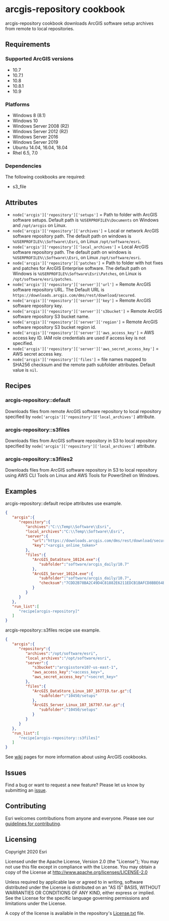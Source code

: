 arcgis-repository cookbook
===============

arcgis-repository cookbook downloads ArcGIS software setup archives from remote to local repositories.

Requirements
------------

### Supported ArcGIS versions

* 10.7
* 10.7.1
* 10.8
* 10.8.1
* 10.9

### Platforms

* Windows 8 (8.1)
* Windows 10
* Windows Server 2008 (R2)
* Windows Server 2012 (R2)
* Windows Server 2016
* Windows Server 2019
* Ubuntu 14.04, 16.04, 18.04
* Rhel 6.5, 7.0

### Dependencies

The following cookbooks are required:

* s3_file

Attributes
----------

* `node['arcgis']['repository']['setups']` = Path to folder with ArcGIS software setups. Default path is `%USERPROFILE%\Documents` on Windows and `/opt/arcgis` on Linux.
* `node['arcgis']['repository']['archives']` = Local or network ArcGIS software repository path. The default path on windows is `%USERPROFILE%\\Software\\Esri`, on Linux `/opt/software/esri`.
* `node['arcgis']['repository']['local_archives']` = Local ArcGIS software repository path. The default path on windows is `%USERPROFILE%\\Software\\Esri`, on Linux `/opt/software/esri`.
* `node['arcgis']['repository']['patches']` = Path to folder with hot fixes and patches for ArcGIS Enterprise software. The default path on Windows is `%USERPROFILE%\Software\Esri\Patches`,   on Linux is `/opt/software/esri/patches`.
* `node['arcgis']['repository']['server']['url']` = Remote ArcGIS software repository URL. The Default URL is `https://downloads.arcgis.com/dms/rest/download/secured`.
* `node['arcgis']['repository']['server']['key']` = Remote ArcGIS software repository key.
* `node['arcgis']['repository']['server']['s3bucket']` = Remote ArcGIS software repository S3 bucket name.
* `node['arcgis']['repository']['server']['region']` = Remote ArcGIS software repository S3 bucket region id.
* `node['arcgis']['repository']['server']['aws_access_key']` = AWS access key ID. IAM role credentials are used if access key is not specified.
* `node['arcgis']['repository']['server']['aws_secret_access_key']` = AWS secret access key.
* `node['arcgis']['repository']['files']` = file names mapped to SHA256 checksum and the remote path subfolder attributes. Default value is `nil`.

Recipes
-------

### arcgis-repository::default

Downloads files from remote ArcGIS software repository to local repository specified by `node['arcgis']['repository']['local_archives']` attribute.

### arcgis-repository::s3files

Downloads files from ArcGIS software repository in S3 to local repository specified by `node['arcgis']['repository']['local_archives']` attribute.

### arcgis-repository::s3files2

Downloads files from ArcGIS software repository in S3 to local repository using AWS CLI Tools on Linux and AWS Tools for PowerShell on Windows.

Examples
--------

arcgis-repository::default recipe attributes use example. 

```JSON
{
   "arcgis":{
      "repository":{
         "archives":"C:\\Temp\\Software\\Esri",
         "local_archives":"C:\\Temp\\Software\\Esri",
         "server":{
            "url":"https://downloads.arcgis.com/dms/rest/download/secured",
            "key":"<arcgis_online_token>"
         },
         "files":{
            "ArcGIS_DataStore_10124.exe":{
               "subfolder":"software/arcgis_daily/10.7"
            },
            "ArcGIS_Server_10124.exe":{
               "subfolder":"software/arcgis_daily/10.7",
               "checksum":"7CDD2B78BA2C49D4C81882E6211EDCB1BAFCD8BBE64BDF89C2D538BF48F3CDDD"
            }
         }
      }
   },
   "run_list":[
      "recipe[arcgis-repository]"
   ]
}
```

arcgis-repository::s3files recipe use example.

```JSON
{
   "arcgis":{
      "repository":{
         "archives":"/opt/software/esri",
         "local_archives":"/opt/software/esri",
         "server":{
            "s3bucket":"arcgisstore107-us-east-1",
            "aws_access_key":"<access_key>",
            "aws_secret_access_key":"<secret_key>"
         },
         "files":{
            "ArcGIS_DataStore_Linux_107_167719.tar.gz":{
               "subfolder":"10450/setups"
            },
            "ArcGIS_Server_Linux_107_167707.tar.gz":{
               "subfolder":"10450/setups"
            }
         }
      }
   },
   "run_list":[
      "recipe[arcgis-repository::s3files]"
   ]
}
```

See [wiki](https://github.com/Esri/arcgis-cookbook/wiki) pages for more information about using ArcGIS cookbooks.

## Issues

Find a bug or want to request a new feature?  Please let us know by submitting an [issue](https://github.com/Esri/arcgis-cookbook/issues).

## Contributing

Esri welcomes contributions from anyone and everyone. Please see our [guidelines for contributing](https://github.com/esri/contributing).

Licensing
---------

Copyright 2020 Esri

Licensed under the Apache License, Version 2.0 (the "License");
You may not use this file except in compliance with the License.
You may obtain a copy of the License at
   http://www.apache.org/licenses/LICENSE-2.0

Unless required by applicable law or agreed to in writing, software
distributed under the License is distributed on an "AS IS" BASIS,
WITHOUT WARRANTIES OR CONDITIONS OF ANY KIND, either express or implied.
See the License for the specific language governing permissions and
limitations under the License.

A copy of the license is available in the repository's [License.txt](https://github.com/Esri/arcgis-cookbook/blob/master/License.txt?raw=true) file.
